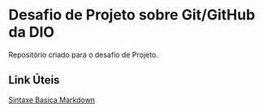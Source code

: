 # Desafio de Projeto sobre Git/GitHub da DIO
Repositório criado para o desafio de Projeto.
## Link Úteis
[Sintaxe Basica Markdown](https://www.markdownguide.org/basic-syntax/)
